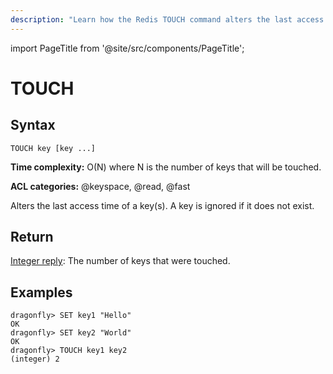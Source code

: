 ```yaml
---
description: "Learn how the Redis TOUCH command alters the last access time of a key."
---
```


import PageTitle from '@site/src/components/PageTitle';

# TOUCH

<PageTitle title="Redis TOUCH Command (Documentation) | Dragonfly" />

## Syntax

    TOUCH key [key ...]

**Time complexity:** O(N) where N is the number of keys that will be touched.

**ACL categories:** @keyspace, @read, @fast

Alters the last access time of a key(s).
A key is ignored if it does not exist.

## Return

[Integer reply](https://redis.io/docs/reference/protocol-spec/#integers): The number of keys that were touched.

## Examples

```shell
dragonfly> SET key1 "Hello"
OK
dragonfly> SET key2 "World"
OK
dragonfly> TOUCH key1 key2
(integer) 2
```
